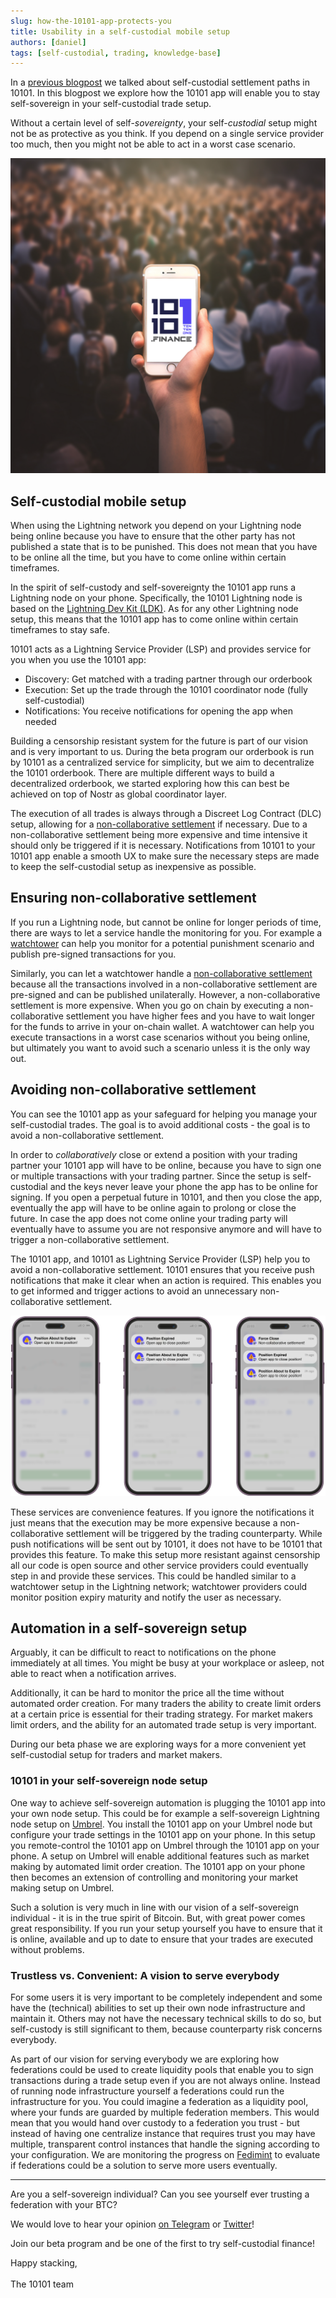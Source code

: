 ```yaml
---
slug: how-the-10101-app-protects-you
title: Usability in a self-custodial mobile setup
authors: [daniel]
tags: [self-custodial, trading, knowledge-base]
---
```


In a [previous blogpost](./../2023-05-11-10101-trade-settlement.md) we talked about self-custodial settlement paths in 10101.
In this blogpost we explore how the 10101 app will enable you to stay self-sovereign in your self-custodial trade setup.

Without a certain level of self-_sovereignty_, your self-_custodial_ setup might not be as protective as you think.
If you depend on a single service provider too much, then you might not be able to act in a worst case scenario.

![](10101_app_empowerment.png)

<!-- truncate -->

## Self-custodial mobile setup

When using the Lightning network you depend on your Lightning node being online because you have to ensure that the other party has not published a state that is to be punished.
This does not mean that you have to be online all the time, but you have to come online within certain timeframes.

In the spirit of self-custody and self-sovereignty the 10101 app runs a Lightning node on your phone.
Specifically, the 10101 Lightning node is based on the [Lightning Dev Kit (LDK)](https://github.com/lightningdevkit/).
As for any other Lightning node setup, this means that the 10101 app has to come online within certain timeframes to stay safe.

10101 acts as a Lightning Service Provider (LSP) and provides service for you when you use the 10101 app:

- Discovery: Get matched with a trading partner through our orderbook
- Execution: Set up the trade through the 10101 coordinator node (fully self-custodial)
- Notifications: You receive notifications for opening the app when needed

Building a censorship resistant system for the future is part of our vision and is very important to us.
During the beta program our orderbook is run by 10101 as a centralized service for simplicity, but we aim to decentralize the 10101 orderbook.
There are multiple different ways to build a decentralized orderbook, we started exploring how this can best be achieved on top of Nostr as global coordinator layer.

The execution of all trades is always through a Discreet Log Contract (DLC) setup, allowing for a [non-collaborative settlement](../2023-05-11-10101-trade-settlement.md) if necessary.
Due to a non-collaborative settlement being more expensive and time intensive it should only be triggered if it is necessary.
Notifications from 10101 to your 10101 app enable a smooth UX to make sure the necessary steps are made to keep the self-custodial setup as inexpensive as possible.

## Ensuring non-collaborative settlement

If you run a Lightning node, but cannot be online for longer periods of time, there are ways to let a service handle the monitoring for you.
For example a [watchtower](https://bitcoinops.org/en/topics/watchtowers/) can help you monitor for a potential punishment scenario and publish pre-signed transactions for you.

Similarly, you can let a watchtower handle a [non-collaborative settlement](../2023-05-11-10101-trade-settlement.md) because all the transactions involved in a non-collaborative settlement are pre-signed and can be published unilaterally.
However, a non-collaborative settlement is more expensive.
When you go on chain by executing a non-collaborative settlement you have higher fees and you have to wait longer for the funds to arrive in your on-chain wallet.
A watchtower can help you execute transactions in a worst case scenarios without you being online, but ultimately you want to avoid such a scenario unless it is the only way out.

## Avoiding non-collaborative settlement

You can see the 10101 app as your safeguard for helping you manage your self-custodial trades.
The goal is to avoid additional costs - the goal is to avoid a non-collaborative settlement.

In order to _collaboratively_ close or extend a position with your trading partner your 10101 app will have to be online, because you have to sign one or multiple transactions with your trading partner.
Since the setup is self-custodial and the keys never leave your phone the app has to be online for signing.
If you open a perpetual future in 10101, and then you close the app, eventually the app will have to be online again to prolong or close the future.
In case the app does not come online your trading party will eventually have to assume you are not responsive anymore and will have to trigger a non-collaborative settlement.

The 10101 app, and 10101 as Lightning Service Provider (LSP) help you to avoid a non-collaborative settlement.
10101 ensures that you receive push notifications that make it clear when an action is required.
This enables you to get informed and trigger actions to avoid an unnecessary non-collaborative settlement.

![](./PositionCloseNotifications.png)

These services are convenience features.
If you ignore the notifications it just means that the execution may be more expensive because a non-collaborative settlement will be triggered by the trading counterparty.
While push notifications will be sent out by 10101, it does not have to be 10101 that provides this feature.
To make this setup more resistant against censorship all our code is open source and other service providers could eventually step in and provide these services.
This could be handled similar to a watchtower setup in the Lightning network; watchtower providers could monitor position expiry maturity and notify the user as necessary.

## Automation in a self-sovereign setup

Arguably, it can be difficult to react to notifications on the phone immediately at all times.
You might be busy at your workplace or asleep, not able to react when a notification arrives.

Additionally, it can be hard to monitor the price all the time without automated order creation.
For many traders the ability to create limit orders at a certain price is essential for their trading strategy.
For market makers limit orders, and the ability for an automated trade setup is very important.

During our beta phase we are exploring ways for a more convenient yet self-custodial setup for traders and market makers.

### 10101 in your self-sovereign node setup

One way to achieve self-sovereign automation is plugging the 10101 app into your own node setup.
This could be for example a self-sovereign Lightning node setup on [Umbrel](https://umbrel.com/).
You install the 10101 app on your Umbrel node but configure your trade settings in the 10101 app on your phone.
In this setup you remote-control the 10101 app on Umbrel through the 10101 app on your phone.
A setup on Umbrel will enable additional features such as market making by automated limit order creation.
The 10101 app on your phone then becomes an extension of controlling and monitoring your market making setup on Umbrel.

Such a solution is very much in line with our vision of a self-sovereign individual - it is in the true spirit of Bitcoin.
But, with great power comes great responsibility.
If you run your setup yourself you have to ensure that it is online, available and up to date to ensure that your trades are executed without problems.

### Trustless vs. Convenient: A vision to serve everybody

For some users it is very important to be completely independent and some have the (technical) abilities to set up their own node infrastructure and maintain it.
Others may not have the necessary technical skills to do so, but self-custody is still significant to them, because counterparty risk concerns everybody.

As part of our vision for serving everybody we are exploring how federations could be used to create liquidity pools that enable you to sign transactions during a trade setup even if you are not always online.
Instead of running node infrastructure yourself a federations could run the infrastructure for you.
You could imagine a federation as a liquidity pool, where your funds are guarded by multiple federation members.
This would mean that you would hand over custody to a federation you trust - but instead of having one centralize instance that requires trust you may have multiple, transparent control instances that handle the signing according to your configuration.
We are monitoring the progress on [Fedimint](https://fedimint.org/) to evaluate if federations could be a solution to serve more users eventually.

---

Are you a self-sovereign individual?
Can you see yourself ever trusting a federation with your BTC?

We would love to hear your opinion [on Telegram](https://t.me/get10101) or [Twitter](https://twitter.com/get10101)!

Join our beta program and be one of the first to try self-custodial finance!

<form-widget mode="popup" ucid="fYdNFh2lxfjzyTLHzY9gsiOs7K0" id="i-want-trade-action-bottom"></form-widget>

Happy stacking, <br></br>
The 10101 team
